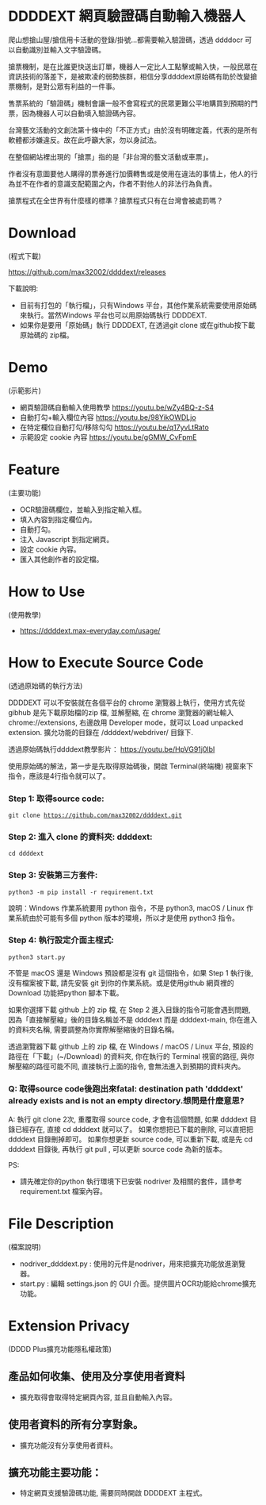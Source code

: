 # DDDDEXT 網頁驗證碼自動輸入機器人

爬山想搶山屋/搶信用卡活動的登錄/掛號…都需要輸入驗證碼，透過 ddddocr 可以自動識別並輸入文字驗證碼。

搶票機制，是在比誰更快送出訂單，機器人一定比人工點擊或輸入快，一般民眾在資訊技術的落差下，是被欺凌的弱勢族群，相信分享ddddext原始碼有助於改變搶票機制，是對公眾有利益的一件事。

售票系統的「驗證碼」機制會讓一般不會寫程式的民眾更難公平地購買到預期的門票，因為機器人可以自動填入驗證碼內容。

台灣藝文活動的文創法第十條中的「不正方式」由於沒有明確定義，代表的是所有軟體都涉嫌違反。故在此呼籲大家，勿以身試法。

在整個網站裡出現的「搶票」指的是「非台灣的藝文活動或車票」。

作者沒有意圖要他人購得的票券進行加價轉售或是使用在違法的事情上，他人的行為並不在作者的意識支配範圍之內，作者不對他人的非法行為負責。

搶票程式在全世界有什麼樣的標準？搶票程式只有在台灣會被處罰嗎？

# Download 
(程式下載)

https://github.com/max32002/ddddext/releases

下載說明:
* 目前有打包的「執行檔」，只有Windows 平台，其他作業系統需要使用原始碼來執行。當然Windows 平台也可以用原始碼執行 DDDDEXT.
* 如果你是要用「原始碼」執行 DDDDEXT, 在透過git clone 或在github按下載原始碼的 zip檔。

# Demo 
(示範影片)

* 網頁驗證碼自動輸入使用教學 https://youtu.be/wZy4BQ-z-S4
* 自動打勾+輸入欄位內容 https://youtu.be/98YikOWDLjo
* 在特定欄位自動打勾/移除勾勾 https://youtu.be/q17yvLtRato
* 示範設定 cookie 內容 https://youtu.be/gGMW_CvFpmE


# Feature
(主要功能)

* OCR驗證碼欄位，並輸入到指定輸入框。
* 填入內容到指定欄位內。
* 自動打勾。
* 注入 Javascript 到指定網頁。
* 設定 cookie 內容。
* 匯入其他創作者的設定檔。


# How to Use 
(使用教學)

* https://ddddext.max-everyday.com/usage/

# How to Execute Source Code 
(透過原始碼的執行方法)

DDDDEXT 可以不安裝就在各個平台的 chrome 瀏覽器上執行，使用方式先從 gibhub 是先下載原始檔的zip 檔, 並解壓縮, 在 chrome 瀏覽器的網址輸入 chrome://extensions, 右邊啟用 Developer mode，就可以 Load unpacked extension. 擴允功能的目錄在 /ddddext/webdriver/ 目錄下. 

透過原始碼執行ddddext教學影片：
https://youtu.be/HpVG91j0lbI

使用原始碼的解法，第一步是先取得原始碼後，開啟 Terminal(終端機) 視窗來下指令，應該是4行指令就可以了。

### Step 1: 取得source code:

<code>git clone https://github.com/max32002/ddddext.git</code>

### Step 2: 進入 clone 的資料夾: ddddext:

<code>cd ddddext </code>

### Step 3: 安裝第三方套件:

<code>python3 -m pip install -r requirement.txt</code>

說明：Windows 作業系統要用 python 指令，不是 python3, macOS / Linux 作業系統由於可能有多個 python 版本的環境，所以才是使用 python3 指令。

### Step 4: 執行設定介面主桯式:

<code>python3 start.py</code>

不管是 macOS 還是 Windows 預設都是沒有 git 這個指令，如果 Step 1 執行後,  沒有檔案被下載, 請先安裝 git 到你的作業系統。或是使用github 網頁裡的 Download 功能把python 腳本下載。

如果你選擇下載 github 上的 zip 檔, 在 Step 2 進入目錄的指令可能會遇到問題, 因為「直接解壓縮」後的目錄名稱並不是 ddddext 而是 ddddext-main, 你在進入的資料夾名稱, 需要調整為你實際解壓縮後的目錄名稱。

透過瀏覽器下載 github 上的 zip 檔, 在 Windows / macOS / Linux 平台, 預設的路徑在「下載」(~/Download) 的資料夾, 你在執行的 Terminal 視窗的路徑, 與你解壓縮的路徑可能不同, 直接執行上面的指令, 會無法進入到預期的資料夾內。

### Q: 取得source code後跑出來fatal: destination path 'ddddext' already exists and is not an empty directory.想問是什麼意思?

A: 執行 git clone 2次, 重覆取得 source code, 才會有這個問題, 如果 ddddext 目錄已經存在, 直接 cd ddddext 就可以了。
如果你想把已下載的刪除, 可以直把把 ddddext 目錄刪掉即可。
如果你想更新 source code, 可以重新下載, 或是先 cd ddddext 目錄後, 再執行 git pull , 可以更新 source code 為新的版本。

PS:
* 請先確定你的python 執行環境下已安裝 nodriver 及相關的套件，請參考 requirement.txt 檔案內容。

# File Description
(檔案說明)
* nodriver_ddddext.py : 使用的元件是nodriver，用來把擴充功能放進瀏覽器。
* start.py : 編輯 settings.json 的 GUI 介面。提供圖片OCR功能給chrome擴充功能。


# Extension Privacy 

(DDDD Plus擴充功能隱私權政策)

## 產品如何收集、使用及分享使用者資料

* 擴充取得會取得特定網頁內容, 並且自動輸入內容。

## 使用者資料的所有分享對象。

* 擴充功能沒有分享使用者資料。

## 擴充功能主要功能：

* 特定網頁支援驗證碼功能, 需要同時開啟 DDDDEXT 主程式。
